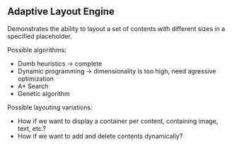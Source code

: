 Adaptive Layout Engine
----------------------

Demonstrates the ability to layout a set of contents with different sizes in a specified placeholder.

Possible algorithms:

- Dumb heuristics -> complete
- Dynamic programming -> dimensionality is too high, need agressive optimization
- A* Search
- Genetic algorithm

Possible layouting variations:

- How if we want to display a container per content, containing image, text, etc.?
- How if we want to add and delete contents dynamically?


